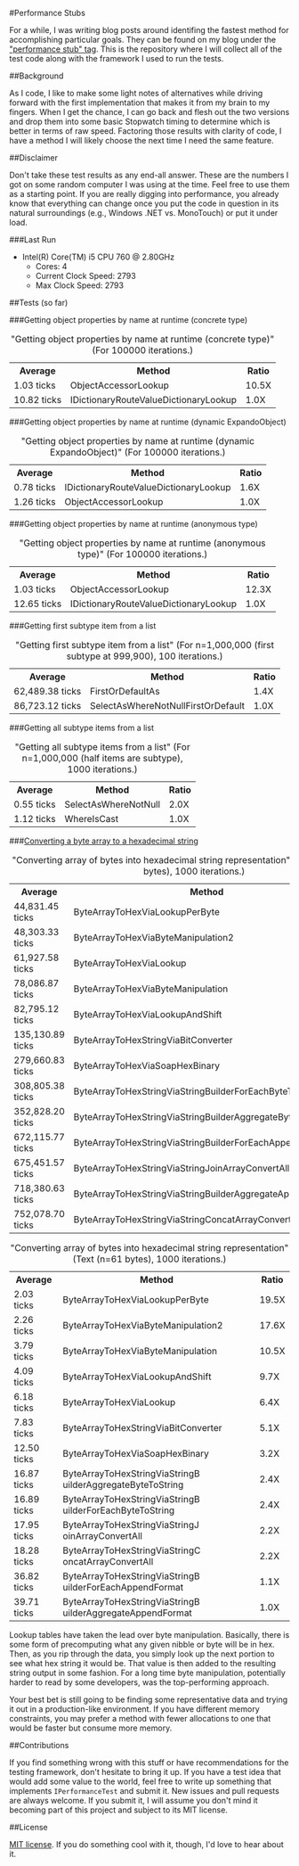 #Performance Stubs

For a while, I was writing blog posts around identifing the fastest method for accomplishing particular goals. They can be found on my blog under the ["performance stub" tag](http://www.patridgedev.com/tag/performance-stub/). This is the repository where I will collect all of the test code along with the framework I used to run the tests.

##Background

As I code, I like to make some light notes of alternatives while driving forward with the first implementation that makes it from my brain to my fingers. When I get the chance, I can go back and flesh out the two versions and drop them into some basic Stopwatch timing to determine which is better in terms of raw speed. Factoring those results with clarity of code, I have a method I will likely choose the next time I need the same feature.

##Disclaimer

Don't take these test results as any end-all answer. These are the numbers I got on some random computer I was using at the time. Feel free to use them as a starting point. If you are really digging into performance, you already know that everything can change once you put the code in question in its natural surroundings (e.g., Windows .NET vs. MonoTouch) or put it under load.

###Last Run

<div><ul><li>Intel(R) Core(TM) i5 CPU         760  @ 2.80GHz<ul><li>Cores: 4</li><li>Current Clock Speed: 2793</li><li>Max Clock Speed: 2793</li></ul></li></ul></div>

##Tests (so far)

###Getting object properties by name at runtime (concrete type)

<table><caption>&quot;Getting object properties by name at runtime (concrete type)&quot; (For 100000 iterations.)</caption><tr><th>Average</th><th>Method</th><th>Ratio</th></tr><tr><td>1.03 ticks</td><td>ObjectAccessorLookup</td><td>10.5X</td></tr><tr><td>10.82 ticks</td><td>IDictionaryRouteValueDictionar<WBR>yLookup</td><td>1.0X</td></tr></table>

###Getting object properties by name at runtime (dynamic ExpandoObject)

<table><caption>&quot;Getting object properties by name at runtime (dynamic ExpandoObject)&quot; (For 100000 iterations.)</caption><tr><th>Average</th><th>Method</th><th>Ratio</th></tr><tr><td>0.78 ticks</td><td>IDictionaryRouteValueDictionar<WBR>yLookup</td><td>1.6X</td></tr><tr><td>1.26 ticks</td><td>ObjectAccessorLookup</td><td>1.0X</td></tr></table>

###Getting object properties by name at runtime (anonymous type)

<table><caption>&quot;Getting object properties by name at runtime (anonymous type)&quot; (For 100000 iterations.)</caption><tr><th>Average</th><th>Method</th><th>Ratio</th></tr><tr><td>1.03 ticks</td><td>ObjectAccessorLookup</td><td>12.3X</td></tr><tr><td>12.65 ticks</td><td>IDictionaryRouteValueDictionar<WBR>yLookup</td><td>1.0X</td></tr></table>

###Getting first subtype item from a list

<table><caption>&quot;Getting first subtype item from a list&quot; (For n=1,000,000 (first subtype at 999,900), 100 iterations.)</caption><tr><th>Average</th><th>Method</th><th>Ratio</th></tr><tr><td>62,489.38 ticks</td><td>FirstOrDefaultAs</td><td>1.4X</td></tr><tr><td>86,723.12 ticks</td><td>SelectAsWhereNotNullFirstOrDef<WBR>ault</td><td>1.0X</td></tr></table>

###Getting all subtype items from a list

<table><caption>&quot;Getting all subtype items from a list&quot; (For n=1,000,000 (half items are subtype), 1000 iterations.)</caption><tr><th>Average</th><th>Method</th><th>Ratio</th></tr><tr><td>0.55 ticks</td><td>SelectAsWhereNotNull</td><td>2.0X</td></tr><tr><td>1.12 ticks</td><td>WhereIsCast</td><td>1.0X</td></tr></table>

###[Converting a byte array to a hexadecimal string](http://stackoverflow.com/a/624379/48700)

<table><caption>&quot;Converting array of bytes into hexadecimal string representation&quot; (Text (n=1,238,958 bytes), 1000 iterations.)</caption><tr><th>Average</th><th>Method</th><th>Ratio</th></tr><tr><td>44,831.45 ticks</td><td>ByteArrayToHexViaLookupPerByte</td><td>16.8X</td></tr><tr><td>48,303.33 ticks</td><td>ByteArrayToHexViaByteManipulation2</td><td>15.6X</td></tr><tr><td>61,927.58 ticks</td><td>ByteArrayToHexViaLookup</td><td>12.1X</td></tr><tr><td>78,086.87 ticks</td><td>ByteArrayToHexViaByteManipulation</td><td>9.6X</td></tr><tr><td>82,795.12 ticks</td><td>ByteArrayToHexViaLookupAndShift</td><td>9.1X</td></tr><tr><td>135,130.89 ticks</td><td>ByteArrayToHexStringViaBitConverter</td><td>5.6X</td></tr><tr><td>279,660.83 ticks</td><td>ByteArrayToHexViaSoapHexBinary</td><td>2.7X</td></tr><tr><td>308,805.38 ticks</td><td>ByteArrayToHexStringViaStringBuilderForEachByteToString</td><td>2.4X</td></tr><tr><td>352,828.20 ticks</td><td>ByteArrayToHexStringViaStringBuilderAggregateByteToString</td><td>2.1X</td></tr><tr><td>672,115.77 ticks</td><td>ByteArrayToHexStringViaStringBuilderForEachAppendFormat</td><td>1.1X</td></tr><tr><td>675,451.57 ticks</td><td>ByteArrayToHexStringViaStringJoinArrayConvertAll</td><td>1.1X</td></tr><tr><td>718,380.63 ticks</td><td>ByteArrayToHexStringViaStringBuilderAggregateAppendFormat</td><td>1.0X</td></tr><tr><td>752,078.70 ticks</td><td>ByteArrayToHexStringViaStringConcatArrayConvertAll</td><td>1.0X</td></tr></table>

<table><caption>&quot;Converting array of bytes into hexadecimal string representation&quot; (Text (n=61 bytes), 1000 iterations.)</caption><tr><th>Average</th><th>Method</th><th>Ratio</th></tr><tr><td>2.03 ticks</td><td>ByteArrayToHexViaLookupPerByte</td><td>19.5X</td></tr><tr><td>2.26 ticks</td><td>ByteArrayToHexViaByteManipulat<WBR>ion2</td><td>17.6X</td></tr><tr><td>3.79 ticks</td><td>ByteArrayToHexViaByteManipulat<WBR>ion</td><td>10.5X</td></tr><tr><td>4.09 ticks</td><td>ByteArrayToHexViaLookupAndShif<WBR>t</td><td>9.7X</td></tr><tr><td>6.18 ticks</td><td>ByteArrayToHexViaLookup</td><td>6.4X</td></tr><tr><td>7.83 ticks</td><td>ByteArrayToHexStringViaBitConv<WBR>erter</td><td>5.1X</td></tr><tr><td>12.50 ticks</td><td>ByteArrayToHexViaSoapHexBinary</td><td>3.2X</td></tr><tr><td>16.87 ticks</td><td>ByteArrayToHexStringViaStringB<WBR>uilderAggregateByteToString</td><td>2.4X</td></tr><tr><td>16.89 ticks</td><td>ByteArrayToHexStringViaStringB<WBR>uilderForEachByteToString</td><td>2.4X</td></tr><tr><td>17.95 ticks</td><td>ByteArrayToHexStringViaStringJ<WBR>oinArrayConvertAll</td><td>2.2X</td></tr><tr><td>18.28 ticks</td><td>ByteArrayToHexStringViaStringC<WBR>oncatArrayConvertAll</td><td>2.2X</td></tr><tr><td>36.82 ticks</td><td>ByteArrayToHexStringViaStringB<WBR>uilderForEachAppendFormat</td><td>1.1X</td></tr><tr><td>39.71 ticks</td><td>ByteArrayToHexStringViaStringB<WBR>uilderAggregateAppendFormat</td><td>1.0X</td></tr></table>

Lookup tables have taken the lead over byte manipulation. Basically, there is some form of precomputing what any given nibble or byte will be in hex. Then, as you rip through the data, you simply look up the next portion to see what hex string it would be. That value is then added to the resulting string output in some fashion. For a long time byte manipulation, potentially harder to read by some developers, was the top-performing approach.

Your best bet is still going to be finding some representative data and trying it out in a production-like environment. If you have different memory constraints, you may prefer a method with fewer allocations to one that would be faster but consume more memory.

##Contributions

If you find something wrong with this stuff or have recommendations for the testing framework, don't hesitate to bring it up. If you have a test idea that would add some value to the world, feel free to write up something that implements `IPerformanceTest` and submit it. New issues and pull requests are always welcome. If you submit it, I will assume you don't mind it becoming part of this project and subject to its MIT license.

##License

[MIT license](http://opensource.org/licenses/MIT). If you do something cool with it, though, I'd love to hear about it.
